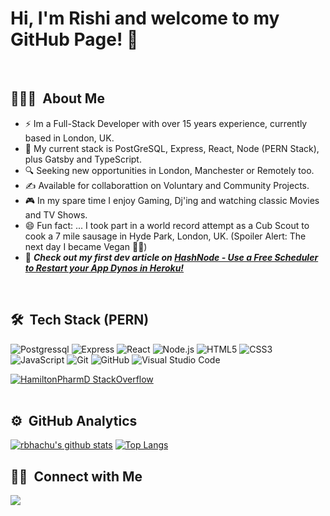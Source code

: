 # Hi, I'm Rishi and welcome to my GitHub Page! 👋
</br>

## 👨🏻‍💻 &nbsp;About Me
- ⚡ Im a Full-Stack Developer with over 15 years experience, currently based in London, UK.
- 🌱 My current stack is PostGreSQL, Express, React, Node (PERN Stack), plus Gatsby and TypeScript.
- 🔍 Seeking new opportunities in London, Manchester or Remotely too.
- ✍️ Available for collaborattion on Voluntary and Community Projects.
- 🎮 In my spare time I enjoy Gaming, Dj'ing and watching classic Movies and TV Shows.
- 😄 Fun fact: ... I took part in a world record attempt as a Cub Scout to cook a 7 mile sausage in Hyde Park, London, UK. (Spoiler Alert: The next day I became Vegan 🤢😄)
- 📰 _**Check out my first dev article on [HashNode - Use a Free Scheduler to Restart your App Dynos in Heroku!](https://rbhachu.hashnode.dev/use-a-free-scheduler-to-restart-your-app-dynos-in-heroku)**_
</br>

## 🛠 &nbsp;Tech Stack (PERN)
![Postgressql](https://img.shields.io/badge/-Postgres-333333?style=flat&logo=postgres)
![Express](https://img.shields.io/badge/-Express-333333?style=flat&logo=express)
![React](https://img.shields.io/badge/-React-333333?style=flat&logo=react)
![Node.js](https://img.shields.io/badge/-Node.js-05122A?style=flat&logo=node.js)
![HTML5](https://img.shields.io/badge/-HTML5-333333?style=flat&logo=HTML5)
![CSS3](https://img.shields.io/badge/-CSS-333333?style=flat&logo=CSS3&logoColor=1572B6)
![JavaScript](https://img.shields.io/badge/-JavaScript-333333?style=flat&logo=javascript)
![Git](https://img.shields.io/badge/-Git-333333?style=flat&logo=git)
![GitHub](https://img.shields.io/badge/-GitHub-333333?style=flat&logo=github)
![Visual Studio Code](https://img.shields.io/badge/-Visual%20Studio%20Code-05122A?style=flat&logo=visual-studio-code&logoColor=007ACC)

[![HamiltonPharmD StackOverflow](https://stackoverflow-badge.vercel.app/?userID=5238978)](https://stackoverflow.com/users/5238978/rishi-singh)
</br></br>

## ⚙️ &nbsp;GitHub Analytics
[![rbhachu's github stats](https://github-readme-stats.vercel.app/api?username=rbhachu&show_icons=true&theme=onedark)](https://github.com/rbhachu/github-readme-stats)
[![Top Langs](https://github-readme-stats.vercel.app/api/top-langs/?username=rbhachu&layout=compact&theme=onedark)](https://github.com/rbhachu/github-readme-stats)
</br>

## 🤝🏻 &nbsp;Connect with Me
<a target="_blank" title="https://www.linkedin.com/in/RishiSinghBhachu/" href="https://www.linkedin.com/in/RishiSinghBhachu/"><img src="https://img.shields.io/badge/-Rishi&nbsp;Singh&nbsp;Bhachu-0077B5?style=flat&logo=Linkedin&logoColor=white"/></a>

<!--<a target="_blank" title="https://stackoverflow.com/users/5238978/rishi-singh/" href="https://stackoverflow.com/users/5238978/rishi-singh/"><img src="https://img.shields.io/badge/-Rishi&nbsp;Singh&nbsp;Bhachu-000000?style=flat&logo=StackOverflow&logoColor=#F58025"/></a>-->

<!--<a href="mailto:mrbhachu@gmail.com"><img src="https://img.shields.io/badge/-mrbhachu@gmail.com-D14836?style=flat&logo=Gmail&logoColor=white"/></a>-->
